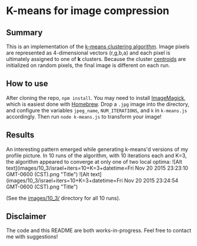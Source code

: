 # K-means for image compression

## Summary
This is an implementation of the [k-means clustering algorithm](https://en.wikipedia.org/wiki/K-means_clustering). Image pixels are represented as 4-dimensional vectors (r,g,b,a) and each pixel is ultimately assigned to one of **k** clusters. Because the cluster [centroids](https://en.wikipedia.org/wiki/Centroid) are initialized on random pixels, the final image is different on each run.

## How to use
After cloning the repo, `npm install`. You may need to install [ImageMagick](http://www.imagemagick.org/script/index.php), which is easiest done with [Homebrew](http://brew.sh/). Drop a `.jpg` image into the directory, and configure the variables `jpeg_name`, `NUM_ITERATIONS`, and `k` in `k-means.js` accordingly. Then run `node k-means.js` to transform your image!

## Results

An interesting pattern emerged while generating k-means'd versions of my profile picture. In 10 runs of the algorithm, with 10 iterations each and K=3, the algorithm appeared to converge at only one of two local optima:
![Alt text](images/10_3/israel+iters=10+K=3+datetime=Fri Nov 20 2015 23:23:10 GMT-0600 (CST).png "Title")
![Alt text](images/10_3/israel+iters=10+K=3+datetime=Fri Nov 20 2015 23:24:54 GMT-0600 (CST).png "Title")

(See the [images/10_3/](images/10_3/) directory for all 10 runs).

## Disclaimer
The code and this README are both works-in-progress. Feel free to contact me with suggestions!
